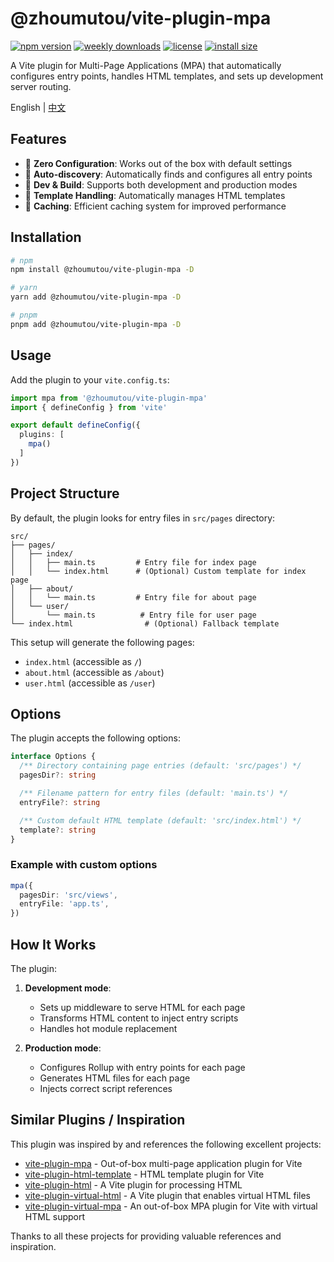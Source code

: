 # @zhoumutou/vite-plugin-mpa

[![npm version](https://img.shields.io/npm/v/@zhoumutou/vite-plugin-mpa.svg)](https://www.npmjs.com/package/@zhoumutou/vite-plugin-mpa)
[![weekly downloads](https://img.shields.io/npm/dw/@zhoumutou/vite-plugin-mpa)](https://www.npmjs.com/package/@zhoumutou/vite-plugin-mpa)
[![license](https://img.shields.io/npm/l/@zhoumutou/vite-plugin-mpa)](https://github.com/zhoumutou/vite-plugin-mpa/blob/main/LICENSE)
[![install size](https://packagephobia.com/badge?p=@zhoumutou/vite-plugin-mpa)](https://packagephobia.com/result?p=@zhoumutou/vite-plugin-mpa)

A Vite plugin for Multi-Page Applications (MPA) that automatically configures entry points, handles HTML templates, and sets up development server routing.

English | [中文](./README.zh_CN.md)

## Features

- 🚀 **Zero Configuration**: Works out of the box with default settings
- 📂 **Auto-discovery**: Automatically finds and configures all entry points
- 🔄 **Dev & Build**: Supports both development and production modes
- 📄 **Template Handling**: Automatically manages HTML templates
- 💾 **Caching**: Efficient caching system for improved performance

## Installation

```bash
# npm
npm install @zhoumutou/vite-plugin-mpa -D

# yarn
yarn add @zhoumutou/vite-plugin-mpa -D

# pnpm
pnpm add @zhoumutou/vite-plugin-mpa -D
```

## Usage

Add the plugin to your `vite.config.ts`:

```typescript
import mpa from '@zhoumutou/vite-plugin-mpa'
import { defineConfig } from 'vite'

export default defineConfig({
  plugins: [
    mpa()
  ]
})
```

## Project Structure

By default, the plugin looks for entry files in `src/pages` directory:

```
src/
├── pages/
│   ├── index/
│   │   ├── main.ts         # Entry file for index page
│   │   └── index.html      # (Optional) Custom template for index page
│   ├── about/
│   │   └── main.ts         # Entry file for about page
│   └── user/
│       └── main.ts          # Entry file for user page
└── index.html                # (Optional) Fallback template
```

This setup will generate the following pages:

- `index.html` (accessible as `/`)
- `about.html` (accessible as `/about`)
- `user.html` (accessible as `/user`)

## Options

The plugin accepts the following options:

```typescript
interface Options {
  /** Directory containing page entries (default: 'src/pages') */
  pagesDir?: string

  /** Filename pattern for entry files (default: 'main.ts') */
  entryFile?: string

  /** Custom default HTML template (default: 'src/index.html') */
  template?: string
}
```

### Example with custom options

```typescript
mpa({
  pagesDir: 'src/views',
  entryFile: 'app.ts',
})
```

## How It Works

The plugin:

1. **Development mode**:
   - Sets up middleware to serve HTML for each page
   - Transforms HTML content to inject entry scripts
   - Handles hot module replacement

2. **Production mode**:
   - Configures Rollup with entry points for each page
   - Generates HTML files for each page
   - Injects correct script references

## Similar Plugins / Inspiration

This plugin was inspired by and references the following excellent projects:

- [vite-plugin-mpa](https://github.com/IndexXuan/vite-plugin-mpa) - Out-of-box multi-page application plugin for Vite
- [vite-plugin-html-template](https://github.com/IndexXuan/vite-plugin-html-template) - HTML template plugin for Vite
- [vite-plugin-html](https://github.com/vbenjs/vite-plugin-html) - A Vite plugin for processing HTML
- [vite-plugin-virtual-html](https://github.com/windsonR/vite-plugin-virtual-html) - A Vite plugin that enables virtual HTML files
- [vite-plugin-virtual-mpa](https://github.com/emosheeep/vite-plugin-virtual-mpa) - An out-of-box MPA plugin for Vite with virtual HTML support

Thanks to all these projects for providing valuable references and inspiration.
